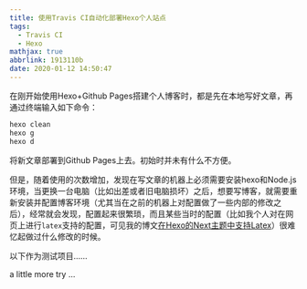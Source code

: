 ```yaml
---
title: 使用Travis CI自动化部署Hexo个人站点
tags:
  - Travis CI
  - Hexo
mathjax: true
abbrlink: 1913110b
date: 2020-01-12 14:50:47
---
```


在刚开始使用Hexo+Github Pages搭建个人博客时，都是先在本地写好文章，再通过终端输入如下命令：

```bash
hexo clean
hexo g
hexo d
```

将新文章部署到Github Pages上去。初始时并未有什么不方便。

<!-- more -->

但是，随着使用的次数增加，发现在写文章的机器上必须需要安装hexo和Node.js环境，当更换一台电脑（比如出差或者旧电脑损坏）之后，想要写博客，就需要重新安装并配置博客环境（尤其当在之前的机器上对配置做了一些内部的修改之后），经常就会发现，配置起来很繁琐，而且某些当时的配置（比如我个人对在网页上进行`latex`支持的配置，可见我的博文[在Hexo的Next主题中支持Latex](https://aipikachu.me/posts/2631/)）很难忆起做过什么修改的时候。

以下作为测试项目……

a  little more try ...
